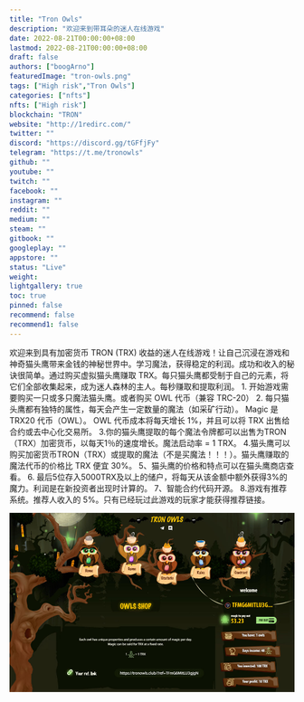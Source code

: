 ```yaml
---
title: "Tron Owls"
description: "欢迎来到带耳朵的迷人在线游戏"
date: 2022-08-21T00:00:00+08:00
lastmod: 2022-08-21T00:00:00+08:00
draft: false
authors: ["boogArno"]
featuredImage: "tron-owls.png"
tags: ["High risk","Tron Owls"]
categories: ["nfts"]
nfts: ["High risk"]
blockchain: "TRON"
website: "http://1redirc.com/"
twitter: ""
discord: "https://discord.gg/tGFfjFy"
telegram: "https://t.me/tronowls"
github: ""
youtube: ""
twitch: ""
facebook: ""
instagram: ""
reddit: ""
medium: ""
steam: ""
gitbook: ""
googleplay: ""
appstore: ""
status: "Live"
weight: 
lightgallery: true
toc: true
pinned: false
recommend: false
recommend1: false
---
```

欢迎来到具有加密货币 TRON (TRX) 收益的迷人在线游戏！让自己沉浸在游戏和神奇猫头鹰带来金钱的神秘世界中。学习魔法，获得稳定的利润。成功和收入的秘诀很简单。通过购买虚拟猫头鹰赚取 TRX。每只猫头鹰都受制于自己的元素，将它们全部收集起来，成为迷人森林的主人。每秒赚取和提取利润。 1. 开始游戏需要购买一只或多只魔法猫头鹰。或者购买 OWL 代币（兼容 TRC-20） 2. 每只猫头鹰都有独特的属性，每天会产生一定数量的魔法（如采矿行动）。 Magic 是 TRX20 代币（OWL）。 OWL 代币成本将每天增长 1%，并且可以将 TRX 出售给合约或去中心化交易所。 3.你的猫头鹰提取的每个魔法令牌都可以出售为TRON（TRX）加密货币，以每天1％的速度增长。魔法启动率 = 1 TRX。 4.猫头鹰可以购买加密货币TRON（TRX）或提取的魔法（不是买魔法！！！）。猫头鹰赚取的魔法代币的价格比 TRX 便宜 30%。 5、猫头鹰的价格和特点可以在猫头鹰商店查看。 6. 最后5位存入5000TRX及以上的储户，将每天从该金额中额外获得3%的魔力。利润是在新投资者出现时计算的。 7、智能合约代码开源。 8.游戏有推荐系统。推荐人收入的 5%。只有已经玩过此游戏的玩家才能获得推荐链接。

![tronowls-dapp-high-risk-tron-image1_dc4f82f9a385b4fa0e1ae382d0514de6](tronowls-dapp-high-risk-tron-image1_dc4f82f9a385b4fa0e1ae382d0514de6.png)
